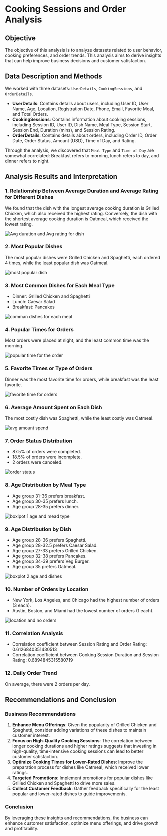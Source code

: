 # Cooking Sessions and Order Analysis

## Objective

The objective of this analysis is to analyze datasets related to user behavior, cooking preferences, and order trends. This analysis aims to derive insights that can help improve business decisions and customer satisfaction.

## Data Description and Methods

We worked with three datasets: `UserDetails`, `CookingSessions`, and `OrderDetails`.

- **UserDetails**: Contains details about users, including User ID, User Name, Age, Location, Registration Date, Phone, Email, Favorite Meal, and Total Orders.
- **CookingSessions**: Contains information about cooking sessions, including Session ID, User ID, Dish Name, Meal Type, Session Start, Session End, Duration (mins), and Session Rating.
- **OrderDetails**: Contains details about orders, including Order ID, Order Date, Order Status, Amount (USD), Time of Day, and Rating.

Through the analysis, we discovered that `Meal Type` and `Time of Day` are somewhat correlated: Breakfast refers to morning, lunch refers to day, and dinner refers to night.

## Analysis Results and Interpretation

### 1. Relationship Between Average Duration and Average Rating for Different Dishes
We found that the dish with the longest average cooking duration is Grilled Chicken, which also received the highest rating. Conversely, the dish with the shortest average cooking duration is Oatmeal, which received the lowest rating.

![Avg duration and Avg rating for dish](https://github.com/user-attachments/assets/3883228d-66da-4ee4-b714-4b85bbe5f89e)

### 2. Most Popular Dishes
The most popular dishes were Grilled Chicken and Spaghetti, each ordered 4 times, while the least popular dish was Oatmeal.

![most popular dish](https://github.com/user-attachments/assets/a853fc8b-2e9f-448b-a989-a957091c58d0)

### 3. Most Common Dishes for Each Meal Type
- Dinner: Grilled Chicken and Spaghetti
- Lunch: Caesar Salad
- Breakfast: Pancakes

![comman dishes for each meal](https://github.com/user-attachments/assets/c69e26d6-d4d1-4765-b23b-cba86fcf4624)

### 4. Popular Times for Orders
Most orders were placed at night, and the least common time was the morning.

![popular time for the order](https://github.com/user-attachments/assets/b4d86d2e-acab-474b-afc9-472b261e538b)

### 5. Favorite Times or Type of Orders
Dinner was the most favorite time for orders, while breakfast was the least favorite.

![favorite time for orders](https://github.com/user-attachments/assets/ea9ae5bf-f7a5-479f-9d9e-e6956e08257d)

### 6. Average Amount Spent on Each Dish
The most costly dish was Spaghetti, while the least costly was Oatmeal.

![avg amount spend](https://github.com/user-attachments/assets/940f6abd-bfe6-4e0d-9797-53302ed02087)

### 7. Order Status Distribution
- 87.5% of orders were completed.
- 18.5% of orders were incomplete.
- 2 orders were canceled.

![order status](https://github.com/user-attachments/assets/309379af-debe-4426-85df-ef7712e16ccd)

### 8. Age Distribution by Meal Type
- Age group 31-36 prefers breakfast.
- Age group 30-35 prefers lunch.
- Age group 28-35 prefers dinner.

![boxlpot 1 age and mead type](https://github.com/user-attachments/assets/16e9c42d-c5d4-42cc-b4f0-c3d529962b28)

### 9. Age Distribution by Dish
- Age group 28-36 prefers Spaghetti.
- Age group 28-32.5 prefers Caesar Salad.
- Age group 27-33 prefers Grilled Chicken.
- Age group 32-38 prefers Pancakes.
- Age group 34-39 prefers Veg Burger.
- Age group 35 prefers Oatmeal.

![boxplot 2 age and dishes](https://github.com/user-attachments/assets/2f0f0a54-183d-4e22-a8fe-9a34dff626bb)

### 10. Number of Orders by Location
- New York, Los Angeles, and Chicago had the highest number of orders (3 each).
- Austin, Boston, and Miami had the lowest number of orders (1 each).

![location and no  orders](https://github.com/user-attachments/assets/706eeccd-6185-4e62-8392-0da2c3e6aa4b)

### 11. Correlation Analysis
- Correlation coefficient between Session Rating and Order Rating: 0.6126840351430513
- Correlation coefficient between Cooking Session Duration and Session Rating: 0.6894845315580719

### 12. Daily Order Trend
On average, there were 2 orders per day.

## Recommendations and Conclusion

### Business Recommendations

1. **Enhance Menu Offerings**: Given the popularity of Grilled Chicken and Spaghetti, consider adding variations of these dishes to maintain customer interest.
2. **Focus on High-Quality Cooking Sessions**: The correlation between longer cooking durations and higher ratings suggests that investing in high-quality, time-intensive cooking sessions can lead to better customer satisfaction.
3. **Optimize Cooking Times for Lower-Rated Dishes**: Improve the preparation process for dishes like Oatmeal, which received lower ratings.
4. **Targeted Promotions**: Implement promotions for popular dishes like Grilled Chicken and Spaghetti to drive more sales.
5. **Collect Customer Feedback**: Gather feedback specifically for the least popular and lower-rated dishes to guide improvements.

### Conclusion

By leveraging these insights and recommendations, the business can enhance customer satisfaction, optimize menu offerings, and drive growth and profitability.

